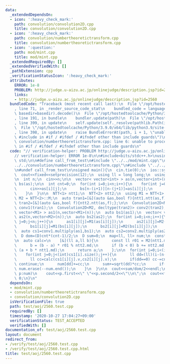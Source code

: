 ```yaml
---
data:
  _extendedDependsOn:
  - icon: ':heavy_check_mark:'
    path: convolution/convolution2D.cpp
    title: convolution/convolution2D.cpp
  - icon: ':heavy_check_mark:'
    path: convolution/numbertheoretictransform.cpp
    title: convolution/numbertheoretictransform.cpp
  - icon: ':question:'
    path: mod/mint.cpp
    title: mod/mint.cpp
  _extendedRequiredBy: []
  _extendedVerifiedWith: []
  _pathExtension: cpp
  _verificationStatusIcon: ':heavy_check_mark:'
  attributes:
    ERROR: 1e-8
    PROBLEM: http://judge.u-aizu.ac.jp/onlinejudge/description.jsp?id=2560
    links:
    - http://judge.u-aizu.ac.jp/onlinejudge/description.jsp?id=2560
  bundledCode: "Traceback (most recent call last):\n  File \"/opt/hostedtoolcache/Python/3.9.0/x64/lib/python3.9/site-packages/onlinejudge_verify/documentation/build.py\"\
    , line 71, in _render_source_code_stat\n    bundled_code = language.bundle(stat.path,\
    \ basedir=basedir).decode()\n  File \"/opt/hostedtoolcache/Python/3.9.0/x64/lib/python3.9/site-packages/onlinejudge_verify/languages/cplusplus.py\"\
    , line 191, in bundle\n    bundler.update(path)\n  File \"/opt/hostedtoolcache/Python/3.9.0/x64/lib/python3.9/site-packages/onlinejudge_verify/languages/cplusplus_bundle.py\"\
    , line 399, in update\n    self.update(self._resolve(pathlib.Path(included), included_from=path))\n\
    \  File \"/opt/hostedtoolcache/Python/3.9.0/x64/lib/python3.9/site-packages/onlinejudge_verify/languages/cplusplus_bundle.py\"\
    , line 398, in update\n    raise BundleErrorAt(path, i + 1, \"unable to process\
    \ #include in #if / #ifdef / #ifndef other than include guards\")\nonlinejudge_verify.languages.cplusplus_bundle.BundleErrorAt:\
    \ convolution/numbertheoretictransform.cpp: line 6: unable to process #include\
    \ in #if / #ifdef / #ifndef other than include guards\n"
  code: "// verification-helper: PROBLEM http://judge.u-aizu.ac.jp/onlinejudge/description.jsp?id=2560\n\
    // verification-helper: ERROR 1e-8\n\n#include<bits/stdc++.h>\nusing namespace\
    \ std;\n\n#define call_from_test\n#include \"../../mod/mint.cpp\"\n#include \"\
    ../../convolution/numbertheoretictransform.cpp\"\n#include \"../../convolution/convolution2D.cpp\"\
    \n#undef call_from_test\n\nsigned main(){\n  cin.tie(0);\n  ios::sync_with_stdio(0);\n\
    \  cout<<fixed<<setprecision(12);\n  using ll = long long;\n  using D = double;\n\
    \n  int n;\n  cin>>n;\n\n  vector< vector<int> > as(n,vector<int>(n));\n  auto\
    \ bs(as);\n\n  int cnt=0;\n  for(int i=0;i<n;i++){\n    for(int j=0;j<n;j++){\n\
    \      cin>>as[i][j];\n      bs[n-(i+1)][n-(j+1)]=as[i][j];\n      cnt+=as[i][j];\n\
    \    }\n  }\n\n  NTT<1> ntt1;\n  NTT<2> ntt2;\n  using M1 = NTT<1>::M;\n  using\
    \ M2 = NTT<2>::M;\n  auto tran1=[&](auto &as,bool f){ntt1.ntt(as,f);};\n  auto\
    \ tran2=[&](auto &as,bool f){ntt2.ntt(as,f);};\n\n  Convolution2D<M1, decltype(tran1)>\
    \ conv1(tran1);\n  Convolution2D<M2, decltype(tran2)> conv2(tran2);\n\n  vector<\
    \ vector<M1> > as1(n,vector<M1>(n));\n  auto bs1(as1);\n  vector< vector<M2> >\
    \ as2(n,vector<M2>(n));\n  auto bs2(as2);\n  for(int i=0;i<n;i++){\n    for(int\
    \ j=0;j<n;j++){\n      as1[i][j]=M1(as[i][j]);\n      as2[i][j]=M2(as[i][j]);\n\
    \      bs1[i][j]=M1(bs[i][j]);\n      bs2[i][j]=M2(bs[i][j]);\n    }\n  }\n\n\
    \  auto cs1=conv1.multiply(as1,bs1);\n  auto cs2=conv2.multiply(as2,bs2);\n\n\
    \  D dom=(D)cnt*(cnt-1)/2;\n  D sum=0;\n  map<ll, ll> num;\n  const int S = 10000;\n\
    \n  auto calc=\n    [&](ll a,ll b){\n      const ll r01 = M2(ntt1.md).inv().v;\n\
    \      b = (b - a) * r01 % ntt2.md;\n      if (b < 0) b += ntt2.md;\n      a =\
    \ (a + b * ntt1.md);\n      return a;\n    };\n\n  for(int i=0;i<(int)cs1.size();i++){\n\
    \    for(int j=0;j<(int)cs1[i].size();j++){\n      ll dd=(ll)(i-(n-1))*(i-(n-1))+(ll)(j-(n-1))*(j-(n-1));\n\
    \      ll cc=calc(cs1[i][j].v,cs2[i][j].v);\n      if(dd==0) cc-=cnt;\n      if(cc==0)\
    \ continue;\n      num[dd]+=cc;\n      sum+=sqrt(dd)*cc;\n      if((int)num.size()>S)\
    \ num.erase(--num.end());\n    }\n  }\n\n  cout<<sum/dom/2<<endl;\n  for(auto\
    \ p:num)\n    cout<<p.first<<\" \"<<p.second/2<<\"\\n\";\n  cout<<flush;\n  return\
    \ 0;\n}\n"
  dependsOn:
  - mod/mint.cpp
  - convolution/numbertheoretictransform.cpp
  - convolution/convolution2D.cpp
  isVerificationFile: true
  path: test/aoj/2560.test.cpp
  requiredBy: []
  timestamp: '2020-10-27 17:04:27+09:00'
  verificationStatus: TEST_ACCEPTED
  verifiedWith: []
documentation_of: test/aoj/2560.test.cpp
layout: document
redirect_from:
- /verify/test/aoj/2560.test.cpp
- /verify/test/aoj/2560.test.cpp.html
title: test/aoj/2560.test.cpp
---
```

